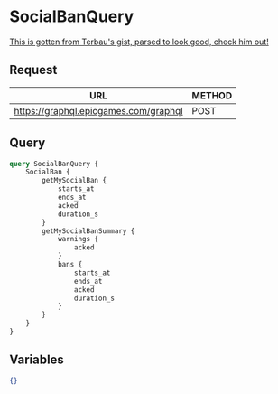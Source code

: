 # SocialBanQuery

[This is gotten from Terbau's gist, parsed to look good, check him out!](https://gist.github.com/Terbau/f36990a1d608f65645206835e708d488)

## Request
| URL | METHOD |
| - | - |
| https://graphql.epicgames.com/graphql | POST |

## Query
```graphql
query SocialBanQuery {
    SocialBan {
        getMySocialBan {
            starts_at
            ends_at
            acked
            duration_s
        }
        getMySocialBanSummary {
            warnings {
                acked
            }
            bans {
                starts_at
                ends_at
                acked
                duration_s
            }
        }
    }
}
```

## Variables
```json
{}
```